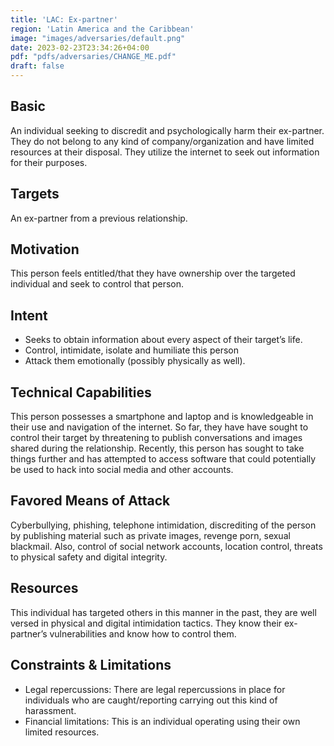 ```yaml
---
title: 'LAC: Ex-partner'
region: 'Latin America and the Caribbean'
image: "images/adversaries/default.png"
date: 2023-02-23T23:34:26+04:00
pdf: "pdfs/adversaries/CHANGE_ME.pdf"
draft: false
---
```


## Basic

An individual seeking to discredit and psychologically harm their ex-partner.
They do not belong to any kind of company/organization and have limited
resources at their disposal. They utilize the internet to seek out information
for their purposes.


## Targets

An ex-partner from a previous relationship.


## Motivation

This person feels entitled/that they have ownership over the targeted
individual and seek to control that person.


## Intent

- Seeks to obtain information about every aspect of their target’s life. 
- Control, intimidate, isolate and humiliate this person 
- Attack them emotionally (possibly physically as well).


## Technical Capabilities

This person possesses a smartphone and laptop and is knowledgeable in their use
and navigation of the internet. So far, they have have sought to control their
target by threatening to publish conversations and images shared during the
relationship. Recently, this person has sought to take things further and has
attempted to access software that could potentially be used to hack into social
media and other accounts.


## Favored Means of Attack

Cyberbullying, phishing, telephone  intimidation, discrediting of the person by
publishing material  such as private images, revenge porn, sexual blackmail.
Also, control of social network accounts, location control, threats to physical
safety and digital integrity.


## Resources

This individual has targeted others in this manner in the past, they are well versed in physical and digital intimidation tactics. They know their ex-partner’s vulnerabilities and know how to control them.


## Constraints & Limitations

- Legal repercussions: There are legal repercussions in place for individuals who are caught/reporting carrying out this kind of harassment. 
- Financial limitations: This is an individual operating using their own limited resources.
